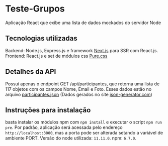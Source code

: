 # Teste-Grupos
Aplicação React que exibe uma lista de dados mockados do servidor Node

## Tecnologias utilizadas
Backend: Node.js, Express.js e framework [Next.js](https://github.com/zeit/next.js) para SSR com React.js.
Frontend: React.js e set de módulos css [Pure.css](https://purecss.io/)

## Detalhes da API
Possui apenas o endpoint GET /api/participantes, que retorna uma lista de 117 objetos com os campos Nome, Email e Foto. Esses dados estão
no arquivo [participantes.json](https://github.com/PabloHoney42/teste01/blob/master/mock/participantes.json) 
(Dados gerados no site [json-generator.com](https://www.json-generator.com/))

## Instruções para instalação
basta instalar os módulos npm com `npm install` e executar o script `npm run pre`. Por padrão, aplicação será acessada pelo endereço `http://localhost:3000`, mas a porta pode ser alterada setando a variável de ambiente PORT. Versão do node utilizada: `11.11.0`. npm: `6.7.0`.
